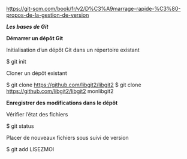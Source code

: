https://git-scm.com/book/fr/v2/D%C3%A9marrage-rapide-%C3%80-propos-de-la-gestion-de-version

***Les bases de Git***

**Démarrer un dépôt Git**

Initialisation d’un dépôt Git dans un répertoire existant

$ git init

Cloner un dépôt existant

$ git clone https://github.com/libgit2/libgit2
$ git clone https://github.com/libgit2/libgit2 monlibgit2

**Enregistrer des modifications dans le dépôt**

Vérifier l’état des fichiers

$ git status

Placer de nouveaux fichiers sous suivi de version

$ git add LISEZMOI

